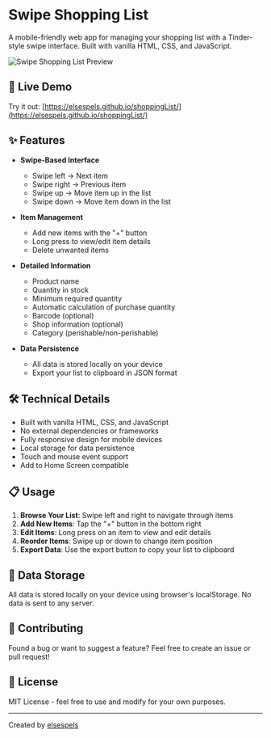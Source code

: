 # Swipe Shopping List

A mobile-friendly web app for managing your shopping list with a Tinder-style swipe interface. Built with vanilla HTML, CSS, and JavaScript.

![Swipe Shopping List Preview](https://raw.githubusercontent.com/elsespels/shoppingList/main/preview.png)

## 📱 Live Demo

Try it out: [https://elsespels.github.io/shoppingList/](https://elsespels.github.io/shoppingList/)

## ✨ Features

- **Swipe-Based Interface**
  - Swipe left → Next item
  - Swipe right → Previous item
  - Swipe up → Move item up in the list
  - Swipe down → Move item down in the list

- **Item Management**
  - Add new items with the "+" button
  - Long press to view/edit item details
  - Delete unwanted items

- **Detailed Information**
  - Product name
  - Quantity in stock
  - Minimum required quantity
  - Automatic calculation of purchase quantity
  - Barcode (optional)
  - Shop information (optional)
  - Category (perishable/non-perishable)

- **Data Persistence**
  - All data is stored locally on your device
  - Export your list to clipboard in JSON format

## 🛠️ Technical Details

- Built with vanilla HTML, CSS, and JavaScript
- No external dependencies or frameworks
- Fully responsive design for mobile devices
- Local storage for data persistence
- Touch and mouse event support
- Add to Home Screen compatible

## 📋 Usage

1. **Browse Your List**: Swipe left and right to navigate through items
2. **Add New Items**: Tap the "+" button in the bottom right
3. **Edit Items**: Long press on an item to view and edit details
4. **Reorder Items**: Swipe up or down to change item position
5. **Export Data**: Use the export button to copy your list to clipboard

## 💾 Data Storage

All data is stored locally on your device using browser's localStorage. No data is sent to any server.

## 🙋 Contributing

Found a bug or want to suggest a feature? Feel free to create an issue or pull request!

## 📄 License

MIT License - feel free to use and modify for your own purposes.

---

Created by [elsespels](https://github.com/elsespels)